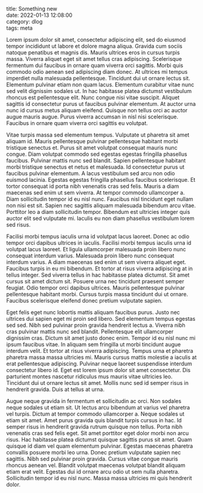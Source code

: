 title: Something new  
date: 2022-01-13 12:08:00  
category: dlog  
tags: meta

Lorem ipsum dolor sit amet, consectetur adipiscing elit, sed do eiusmod tempor
incididunt ut labore et dolore magna aliqua. Gravida cum sociis natoque
penatibus et magnis dis. Mauris ultrices eros in cursus turpis massa. Viverra
aliquet eget sit amet tellus cras adipiscing. Scelerisque fermentum dui faucibus
in ornare quam viverra orci sagittis. Morbi quis commodo odio aenean sed
adipiscing diam donec. At ultrices mi tempus imperdiet nulla malesuada
pellentesque. Tincidunt dui ut ornare lectus sit. Elementum pulvinar etiam non
quam lacus. Elementum curabitur vitae nunc sed velit dignissim sodales ut. In
hac habitasse platea dictumst vestibulum rhoncus est pellentesque elit. Nunc
congue nisi vitae suscipit. Aliquet sagittis id consectetur purus ut faucibus
pulvinar elementum. At auctor urna nunc id cursus metus aliquam eleifend.
Quisque non tellus orci ac auctor augue mauris augue. Purus viverra accumsan in
nisl nisi scelerisque. Faucibus in ornare quam viverra orci sagittis eu
volutpat.

Vitae turpis massa sed elementum tempus. Vulputate ut pharetra sit amet aliquam
id. Mauris pellentesque pulvinar pellentesque habitant morbi tristique senectus
et. Purus sit amet volutpat consequat mauris nunc congue. Diam volutpat commodo
sed egestas egestas fringilla phasellus faucibus. Pulvinar mattis nunc sed
blandit. Sapien pellentesque habitant morbi tristique senectus et netus et
malesuada. Id consectetur purus ut faucibus pulvinar elementum. A lacus
vestibulum sed arcu non odio euismod lacinia. Egestas egestas fringilla
phasellus faucibus scelerisque. Et tortor consequat id porta nibh venenatis cras
sed felis. Mauris a diam maecenas sed enim ut sem viverra. At tempor commodo
ullamcorper a. Diam sollicitudin tempor id eu nisl nunc. Faucibus nisl tincidunt
eget nullam non nisi est sit. Sapien nec sagittis aliquam malesuada bibendum
arcu vitae. Porttitor leo a diam sollicitudin tempor. Bibendum est ultricies
integer quis auctor elit sed vulputate mi. Iaculis eu non diam phasellus
vestibulum lorem sed risus.

Facilisi morbi tempus iaculis urna id volutpat lacus laoreet. Donec ac odio
tempor orci dapibus ultrices in iaculis. Facilisi morbi tempus iaculis urna id
volutpat lacus laoreet. Et ligula ullamcorper malesuada proin libero nunc
consequat interdum varius. Malesuada proin libero nunc consequat interdum
varius. A diam maecenas sed enim ut sem viverra aliquet eget. Faucibus turpis in
eu mi bibendum. Et tortor at risus viverra adipiscing at in tellus integer. Sed
viverra tellus in hac habitasse platea dictumst. Sit amet cursus sit amet dictum
sit. Posuere urna nec tincidunt praesent semper feugiat. Odio tempor orci
dapibus ultrices. Mauris pellentesque pulvinar pellentesque habitant morbi.
Cursus turpis massa tincidunt dui ut ornare. Faucibus scelerisque eleifend donec
pretium vulputate sapien.

Eget felis eget nunc lobortis mattis aliquam faucibus purus. Justo nec ultrices
dui sapien eget mi proin sed libero. Sed elementum tempus egestas sed sed. Nibh
sed pulvinar proin gravida hendrerit lectus a. Viverra nibh cras pulvinar mattis
nunc sed blandit. Pellentesque elit ullamcorper dignissim cras. Dictum sit amet
justo donec enim. Tempor id eu nisl nunc mi ipsum faucibus vitae. In aliquam sem
fringilla ut morbi tincidunt augue interdum velit. Et tortor at risus viverra
adipiscing. Tempus urna et pharetra pharetra massa massa ultricies mi. Mauris
cursus mattis molestie a iaculis at erat pellentesque adipiscing. Pulvinar neque
laoreet suspendisse interdum consectetur libero id. Eget est lorem ipsum dolor
sit amet consectetur. Dis parturient montes nascetur ridiculus mus mauris vitae
ultricies leo. Tincidunt dui ut ornare lectus sit amet. Mollis nunc sed id
semper risus in hendrerit gravida. Duis at tellus at urna.

Augue neque gravida in fermentum et sollicitudin ac orci. Non sodales neque
sodales ut etiam sit. Ut lectus arcu bibendum at varius vel pharetra vel turpis.
Dictum at tempor commodo ullamcorper a. Neque sodales ut etiam sit amet. Amet
purus gravida quis blandit turpis cursus in hac. Id semper risus in hendrerit
gravida rutrum quisque non tellus. Porta nibh venenatis cras sed felis eget. Sit
amet porttitor eget dolor morbi non arcu risus. Hac habitasse platea dictumst
quisque sagittis purus sit amet. Quam quisque id diam vel quam elementum
pulvinar. Egestas maecenas pharetra convallis posuere morbi leo urna. Donec
pretium vulputate sapien nec sagittis. Nibh sed pulvinar proin gravida. Cursus
vitae congue mauris rhoncus aenean vel. Blandit volutpat maecenas volutpat
blandit aliquam etiam erat velit. Egestas dui id ornare arcu odio ut sem nulla
pharetra. Sollicitudin tempor id eu nisl nunc. Massa massa ultricies mi quis
hendrerit dolor.
